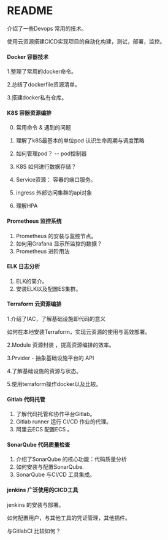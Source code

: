 # README

介绍了一些Devops 常用的技术。

使用云资源搭建CICD实现项目的自动化构建，测试，部署，监控。

#### Docker  容器技术

1.整理了常用的docker命令。

2.总结了dockerfile资源清单。

3.搭建docker私有仓库。

#### K8S   容器资源编排

0. 常用命令 &  遇到的问题

1. 理解了k8S最基本的单位pod   认识生命周期与调度策略
2. 如何管理pod？  -- pod控制器
3. K8S 如何进行数据存储？
4. Service资源： 容器的端口服务。
5. ingress 外部访问集群的api对象
6. 理解HPA 

#### Prometheus  监控系统

1. Prometheus 的安装与监控节点。
2. 如何用Grafana 显示所监控的数据？
3. Prometheus  进阶用法

#### ELK 日志分析

1.  ELK的简介。
2. 安装ELK以及配置ES集群。


#### Terraform   云资源编排

1.介绍了IAC，了解基础设施即代码的意义

如何在本地安装Terraform，实现云资源的使用与高效部署。

2.Module  资源封装 ，提高资源编排的效率。

3.Prvider   - 抽象基础设施平台的 API 

4.了解基础设施的资源与状态。

 5.使用terraform操作docker以及比较。

#### Gitlab   代码托管

1. 了解代码托管和协作平台Gitlab。
2. Gitlab runner   运行 CI/CD 作业的代理。
3. 阿里云ECS 配置ECS 。

#### SonarQube   代码质量检查

1. 介绍了SonarQube 的核心功能：代码质量分析
2. 如何安装与配置SonarQube.
3. SonarQube 与CI/CD 工具集成。

#### jenkins   广泛使用的CICD工具

jenkins 的安装与部署。

如何配置用户，与其他工具的凭证管理，其他插件。

与GitlabCI 比较如何？

